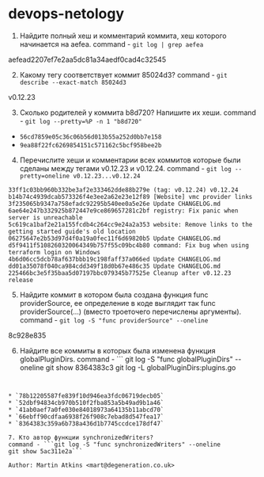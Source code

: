 # devops-netology

1. Найдите полный хеш и комментарий коммита, хеш которого начинается на aefea.
command - `git log | grep aefea`

aefead2207ef7e2aa5dc81a34aedf0cad4c32545

2. Какому тегу соответствует коммит 85024d3?
command - `git describe --exact-match 85024d3`

v0.12.23

3. Сколько родителей у коммита b8d720? Напишите их хеши.
command - `git log --pretty=%P -n 1 "b8d720"`

* `56cd7859e05c36c06b56d013b55a252d0bb7e158`
* `9ea88f22fc6269854151c571162c5bcf958bee2b`

4. Перечислите хеши и комментарии всех коммитов которые были сделаны между тегами v0.12.23 и v0.12.24.
command - `git log --pretty=oneline v0.12.23...v0.12.24`

```
33ff1c03bb960b332be3af2e333462dde88b279e (tag: v0.12.24) v0.12.24
b14b74c4939dcab573326f4e3ee2a62e23e12f89 [Website] vmc provider links
3f235065b9347a758efadc92295b540ee0a5e26e Update CHANGELOG.md
6ae64e247b332925b872447e9ce869657281c2bf registry: Fix panic when server is unreachable
5c619ca1baf2e21a155fcdb4c264cc9e24a2a353 website: Remove links to the getting started guide's old location
06275647e2b53d97d4f0a19a0fec11f6d69820b5 Update CHANGELOG.md
d5f9411f5108260320064349b757f55c09bc4b80 command: Fix bug when using terraform login on Windows
4b6d06cc5dcb78af637bbb19c198faff37a066ed Update CHANGELOG.md
dd01a35078f040ca984cdd349f18d0b67e486c35 Update CHANGELOG.md
225466bc3e5f35baa5d07197bbc079345b77525e Cleanup after v0.12.23 release
```

5. Найдите коммит в котором была создана функция func providerSource, ее определение в коде выглядит так func providerSource(...) (вместо троеточего перечислены аргументы).
command - `git log -S "func providerSource" --oneline`

8c928e835

6. Найдите все коммиты в которых была изменена функция globalPluginDirs.
command - ```
git log -S "func globalPluginDirs" --oneline
git show 8364383c3
git log -L globalPluginDirs:plugins.go
```


* `78b12205587fe839f10d946ea3fdc06719decb05`
* `52dbf94834cb970b510f2fba853a5b49ad9b1a46`
* `41ab0aef7a0fe030e84018973a64135b11abcd70`
* `66ebff90cdfaa6938f26f908c7ebad8d547fea17`
* `8364383c359a6b738a436d1b7745ccdce178df47`

7. Кто автор функции synchronizedWriters?
command - ```git log -S "func synchronizedWriters" --oneline
git show 5ac311e2a```

Author: Martin Atkins <mart@degeneration.co.uk>
